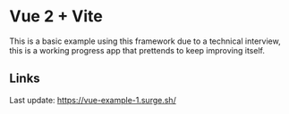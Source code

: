 # Vue 2 + Vite

This is a basic example using this framework due to a technical interview, this is a working progress app that prettends to keep improving itself. 

## Links

Last update: 
https://vue-example-1.surge.sh/